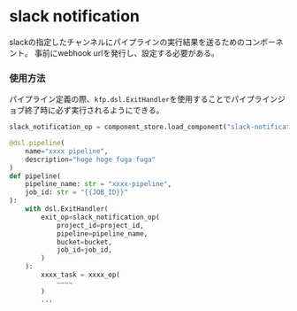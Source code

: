 # slack notification

slackの指定したチャンネルにパイプラインの実行結果を送るためのコンポーネント。
事前にwebhook urlを発行し、設定する必要がある。

### 使用方法

パイプライン定義の際、`kfp.dsl.ExitHandler`を使用することでパイプラインジョブ終了時に必ず実行されるようにできる。

```python
slack_notification_op = component_store.load_component("slack-notification")

@dsl.pipeline(
    name="xxxx pipeline",
    description="hoge hoge fuga fuga"
)
def pipeline(
    pipeline_name: str = "xxxx-pipeline",
    job_id: str = "{{JOB_ID}}"
):
    with dsl.ExitHandler(
        exit_op=slack_notification_op(
            project_id=project_id,
            pipeline=pipeline_name,
            bucket=bucket,
            job_id=job_id,
        )
    ):
        xxxx_task = xxxx_op(
            ~~~~
        )
        ...
     

```
